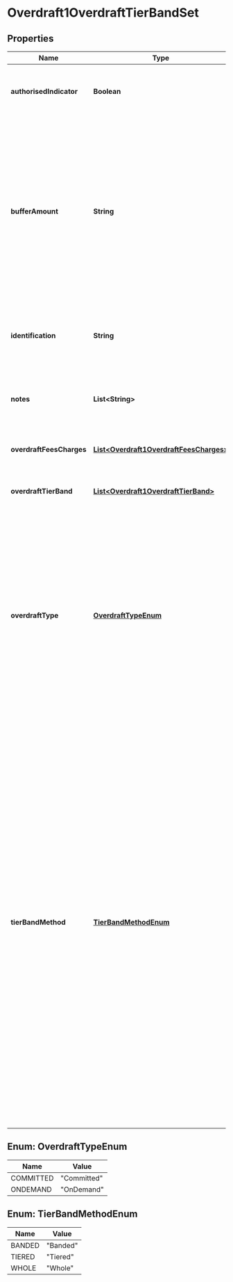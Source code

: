 
# Overdraft1OverdraftTierBandSet

## Properties
Name | Type | Description | Notes
------------ | ------------- | ------------- | -------------
**authorisedIndicator** | **Boolean** | Indicates if the Overdraft is authorised (Y) or unauthorised (N) |  [optional]
**bufferAmount** | **String** | When a customer exceeds their credit limit, a financial institution will not charge the customer unauthorised overdraft charges if they do not exceed by more than the buffer amount. Note: Authorised overdraft charges may still apply. |  [optional]
**identification** | **String** | Unique and unambiguous identification of a  Tier Band for a overdraft product. |  [optional]
**notes** | **List&lt;String&gt;** | Optional additional notes to supplement the overdraft Tier Band Set details |  [optional]
**overdraftFeesCharges** | [**List&lt;Overdraft1OverdraftFeesCharges&gt;**](Overdraft1OverdraftFeesCharges.md) | Overdraft fees and charges details |  [optional]
**overdraftTierBand** | [**List&lt;Overdraft1OverdraftTierBand&gt;**](Overdraft1OverdraftTierBand.md) | Provides overdraft details for a specific tier or band | 
**overdraftType** | [**OverdraftTypeEnum**](#OverdraftTypeEnum) | An overdraft can either be &#39;committed&#39; which means that the facility cannot be withdrawn without reasonable notification before it&#39;s agreed end date, or &#39;on demand&#39; which means that the financial institution can demand repayment at any point in time. |  [optional]
**tierBandMethod** | [**TierBandMethodEnum**](#TierBandMethodEnum) | The methodology of how overdraft is charged. It can be: &#39;Whole&#39;  Where the same charge/rate is applied to the entirety of the overdraft balance (where charges are applicable).  &#39;Tiered&#39; Where different charges/rates are applied dependent on overdraft maximum and minimum balance amount tiers defined by the lending financial organisation &#39;Banded&#39; Where different charges/rates are applied dependent on overdraft maximum and minimum balance amount bands defined by a government organisation. | 


<a name="OverdraftTypeEnum"></a>
## Enum: OverdraftTypeEnum
Name | Value
---- | -----
COMMITTED | &quot;Committed&quot;
ONDEMAND | &quot;OnDemand&quot;


<a name="TierBandMethodEnum"></a>
## Enum: TierBandMethodEnum
Name | Value
---- | -----
BANDED | &quot;Banded&quot;
TIERED | &quot;Tiered&quot;
WHOLE | &quot;Whole&quot;



